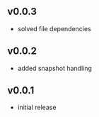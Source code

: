 ## v0.0.3
* solved file dependencies

## v0.0.2
* added snapshot handling

## v0.0.1
* initial release
